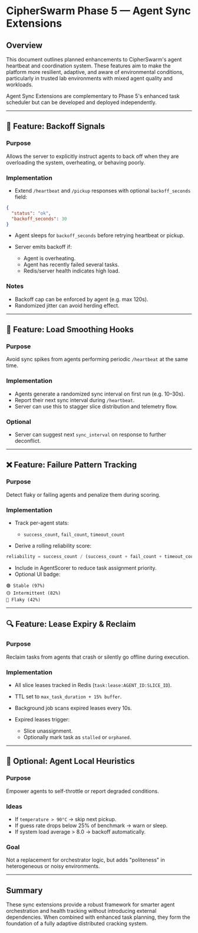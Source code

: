 # CipherSwarm Phase 5 — Agent Sync Extensions

## Overview

This document outlines planned enhancements to CipherSwarm's agent heartbeat and coordination system. These features aim to make the platform more resilient, adaptive, and aware of environmental conditions, particularly in trusted lab environments with mixed agent quality and workloads.

Agent Sync Extensions are complementary to Phase 5's enhanced task scheduler but can be developed and deployed independently.

---

## 🔄 Feature: Backoff Signals

### Purpose

Allows the server to explicitly instruct agents to back off when they are overloading the system, overheating, or behaving poorly.

### Implementation

- Extend `/heartbeat` and `/pickup` responses with optional `backoff_seconds` field:

```json
{
  "status": "ok",
  "backoff_seconds": 30
}
```

- Agent sleeps for `backoff_seconds` before retrying heartbeat or pickup.
- Server emits backoff if:

  - Agent is overheating.
  - Agent has recently failed several tasks.
  - Redis/server health indicates high load.

### Notes

- Backoff cap can be enforced by agent (e.g. max 120s).
- Randomized jitter can avoid herding effect.

---

## 🔁 Feature: Load Smoothing Hooks

### Purpose

Avoid sync spikes from agents performing periodic `/heartbeat` at the same time.

### Implementation

- Agents generate a randomized sync interval on first run (e.g. 10–30s).
- Report their next sync interval during `/heartbeat`.
- Server can use this to stagger slice distribution and telemetry flow.

### Optional

- Server can suggest next `sync_interval` on response to further deconflict.

---

## ❌ Feature: Failure Pattern Tracking

### Purpose

Detect flaky or failing agents and penalize them during scoring.

### Implementation

- Track per-agent stats:

  - `success_count`, `fail_count`, `timeout_count`
- Derive a rolling reliability score:

```python
reliability = success_count / (success_count + fail_count + timeout_count)
```

- Include in AgentScorer to reduce task assignment priority.
- Optional UI badge:

```text
🟢 Stable (97%)
🟡 Intermittent (82%)
🔴 Flaky (42%)
```

---

## 🔍 Feature: Lease Expiry & Reclaim

### Purpose

Reclaim tasks from agents that crash or silently go offline during execution.

### Implementation

- All slice leases tracked in Redis (`task:lease:AGENT_ID:SLICE_ID`).
- TTL set to `max_task_duration + 15% buffer`.
- Background job scans expired leases every 10s.
- Expired leases trigger:

  - Slice unassignment.
  - Optionally mark task as `stalled` or `orphaned`.

---

## 🧠 Optional: Agent Local Heuristics

### Purpose

Empower agents to self-throttle or report degraded conditions.

### Ideas

- If `temperature > 90°C` → skip next pickup.
- If guess rate drops below 25% of benchmark → warn or sleep.
- If system load average > 8.0 → backoff automatically.

### Goal

Not a replacement for orchestrator logic, but adds "politeness" in heterogeneous or noisy environments.

---

## Summary

These sync extensions provide a robust framework for smarter agent orchestration and health tracking without introducing external dependencies. When combined with enhanced task planning, they form the foundation of a fully adaptive distributed cracking system.
